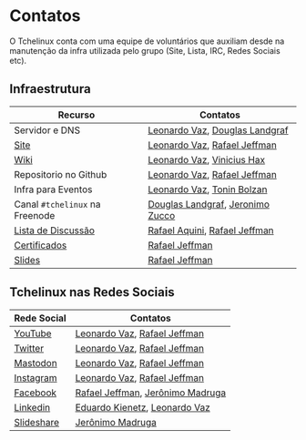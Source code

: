 Contatos
========

O Tchelinux conta com uma equipe de voluntários que auxiliam desde na manutenção da infra utilizada pelo grupo (Site, Lista, IRC, Redes Sociais etc). 

## Infraestrutura

 | Recurso                                              | Contatos                                                                                                             | 
 | -----------------                                    | ------------                                                                                                         | 
 | Servidor e DNS                                       | [Leonardo Vaz](https://people.tchelinux.org/leonardovaz), [Douglas Landgraf](https://twitter.com/dougsland)          |
 | [Site](https://tchelinux.org/)                       | [Leonardo Vaz](https://people.tchelinux.org/leonardovaz), [Rafael Jeffman](https://people.tchelinux.org/rafasgj)     |
 | [Wiki](https://wiki.tchelinux.org)                   | [Leonardo Vaz](https://people.tchelinux.org/leonardovaz), [Vinicius Hax](https://people.tchelinux.org/viniciushax)   |
 | Repositorio no Github                                | [Leonardo Vaz](https://people.tchelinux.org/leonardovaz), [Rafael Jeffman](https://people.tchelinux.org/rafasgj)     |
 | Infra para Eventos                                   | [Leonardo Vaz](https://people.tchelinux.org/leonardovaz), [Tonin Bolzan](https://people.tchelinux.org/toninbolzan)   |
 | Canal `#tchelinux` na Freenode                       | [Douglas Landgraf](https://twitter.com/dougsland), [Jeronimo Zucco](https://twitter.com/jczucco)                     |
 | [Lista de Discussão](https://lista.tchelinux.org)    | [Rafael Aquini](https://twitter.com/raaquini), [Rafael Jeffman](https://people.tchelinux.org/rafasgj)                |
 | [Certificados](https://certificados.tchelinux.org/)  | [Rafael Jeffman](https://people.tchelinux.org/rafasgj)                                                               | 
 | [Slides](https://slides.tchelinux.org/)              | [Rafael Jeffman](https://people.tchelinux.org/rafasgj)                                                               | 

## Tchelinux nas Redes Sociais

 | Rede Social                                           | Contatos                                                                                                             |
 |------------                                           |-------------                                                                                                         |
 | [YouTube](https://youtube.com/tchelinux)              | [Leonardo Vaz](https://people.tchelinux.org/leonardovaz), [Rafael Jeffman](https://people.tchelinux.org/rafasgj)     |
 | [Twitter](https://twitter.com/tchelinux)              | [Leonardo Vaz](https://people.tchelinux.org/leonardovaz), [Rafael Jeffman](https://people.tchelinux.org/rafasgj)     |
 | [Mastodon](https://mastodon.social/@tchelinux)        | [Leonardo Vaz](https://people.tchelinux.org/leonardovaz), [Rafael Jeffman](https://people.tchelinux.org/rafasgj)     |
 | [Instagram](https://instagram.com/tchelinux)          | [Leonardo Vaz](https://people.tchelinux.org/leonardovaz), [Rafael Jeffman](https://people.tchelinux.org/rafasgj)     |
 | [Facebook](https://facebook.com/tchelinux)            | [Rafael Jeffman](https://people.tchelinux.org/rafasgj), [Jerônimo Madruga](https://twitter.com/jmmadruga)            | 
 | [Linkedin](https://www.linkedin.com/groups/771307/)   | [Eduardo Kienetz](https://twitter.com/kienetz), [Leonardo Vaz](https://people.tchelinux.org/leonardovaz)             | 
 | [Slideshare](https://www.slideshare.net/tchelinux/)   | [Jerônimo Madruga](https://twitter.com/jmmadruga)                                                                    | 
